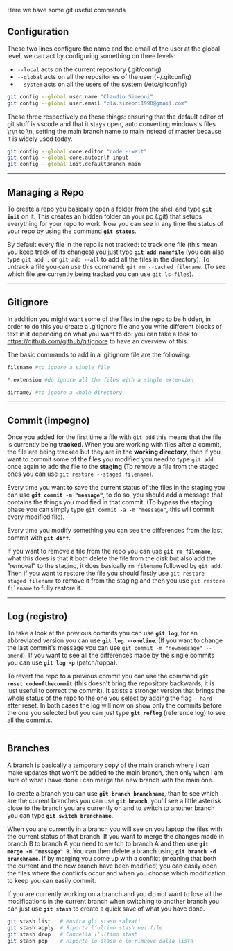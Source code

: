 Here we have some git useful commands

## Configuration 

These two lines configure the name and the email of the user at 
the global level, we can act by configuring something on three levels: 
- `--local` acts on the current repository (.git/config)
- `--global` acts on all the repositories of the user (~/.gitconfig)
- `--system` acts on all the users of the system (/etc/gitconfig)

```bash
git config --global user.name "Claudio Simeoni"
git config --global user.email "cla.simeoni1990@gmail.com"
```

These three respectively do these things: ensuring that the default editor of git stuff is vscode and that it stays open, auto converting windows's files \r\n to \n, setting the main branch name to main instead of master because it is widely used today.

```bash
git config --global core.editor "code --wait"
git config --global core.autocrlf input
git config --global init.defaultBranch main
```

---
## Managing a Repo 

To create a repo you basically open a folder from the shell and type **`git init`** on it. This creates an hidden folder on your pc (.git) that setups everything for your repo to work. Now you can see in any time the status of your repo by using the command **`git status`**. 

By default every file in the repo is not tracked: to track one file (this mean you keep track of its changes) you just type **`git add namefile`** (you can also type `git add .` or `git add --all` to add all the files in the directory). To untrack a file you can use this command: `git rm --cached filename`. (To see which file are currently being tracked you can use `git ls-files`). 

---
## Gitignore

In addition you might want some of the files in the repo to be hidden, in order to do this you create a .gitignore file and you write different blocks of text in it depending on what you want to do: you can take a look to https://github.com/github/gitignore to have an overview of this.

The basic commands to add in a .gitignore file are the following: 

```bash
filename #to ignore a single file

*.extension #do ignore all the files with a single extension

dirname/ #to ignore a whole directory 
```

---
## Commit (impegno)

Once you added for the first time a file with `git add` this means that the file is currently being **tracked**. When you are working with files after a commit, the file are being tracked but they are in the **working directory**, then if you want to commit some of the files you modified you need to type `git add` once again to add the file to the **staging** (To remove a file from the staged ones you can use `git restore --staged filename`).

Every time you want to save the current status of the files in the staging you can use **`git commit -m "message"`**, to do so, you should add a message that contains the things you modified in that commit. (To bypass the staging phase you can simply type `git commit -a -m "message"`, this will commit every modified file). 

Every time you modify something you can see the differences from the last commit with **`git diff`**.

If you want to remove a file from the repo you can use **`git rm filename`**, what this does is that it both delete the file from the disk but also add the "removal" to the staging, it does basically `rm filename` followed by `git add`. Then if you want to restore the file you should firstly use `git restore --staged filename` to remove it from the staging and then you use `git restore filename` to fully restore it. 

---
## Log (registro)

To take a look at the previous commits you can use **`git log`**, for an abbreviated version you can use **`git log --oneline`**. (If you want to change the last commit's message you can use `git commit -m "newmessage" --amend`). If you want to see all the differences made by the single commits you can use **`git log -p`** (patch/toppa).

To revert the repo to a previous commit you can use the command **`git reset codeofthecommit`** (this doesn't bring the repository backwards, it is just useful to correct the commit). It exists a stronger version that brings the whole status of the repo to the one you select by adding the flag `--hard` after reset. In both cases the log will now on show only the commits before the one you selected but you can just type **`git reflog`** (reference log) to see all the commits. 

---
## Branches 

A branch is basically a temporary copy of the main branch where i can make updates that won't be added to the main branch, then only when i am sure of what i have done i can merge the new branch with the main one. 

To create a branch you can use **`git branch branchname`**, than to see which are the current branches you can use **`git branch`**, you'll see a little asterisk close to the branch you are currently on and to switch to another branch you can type **`git switch branchname`**. 

When you are currently in a branch you will see on you laptop the files with the current status of that branch. If you want to merge the changes made in branch B to branch A you need to switch to branch A and then use **`git merge -m "message" B`**. You can then delete a branch using **`git branch -d branchname`**. If by merging you come up with a conflict (meaning that both the current and the new branch have been modified) you can easily open the files where the conflicts occur and when you choose which modification to keep you can easily commit. 

If you are currently working on a branch and you do not want to lose all the modifications in the current branch when switching to another branch you can just use **`git stash`** to create a quick save of what you have done. 

```bash
git stash list   # Mostra gli stash salvati
git stash apply  # Riporta l’ultimo stash nei file
git stash drop   # Cancella l’ultimo stash
git stash pop    # Riporta lo stash e lo rimuove dalla lista
```